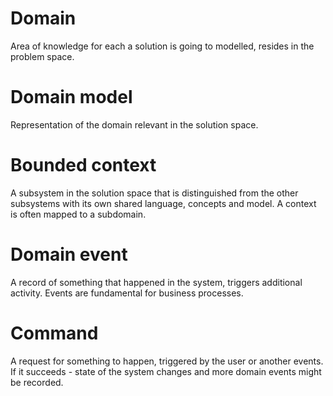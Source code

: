 # Domain

Area of knowledge for each a solution is going to modelled, resides in the problem space.

# Domain model

Representation of the domain relevant in the solution space.

# Bounded context

A subsystem in the solution space that is distinguished from the other subsystems with its own shared language, concepts and model.
A context is often mapped to a subdomain.

# Domain event

A record of something that happened in the system, triggers additional activity.
Events are fundamental for business processes.

# Command

A request for something to happen, triggered by the user or another events.
If it succeeds - state of the system changes and more domain events might be recorded.
